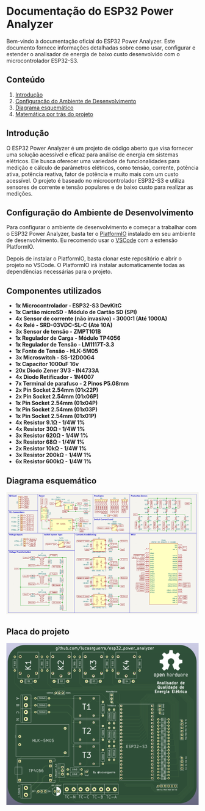 # Documentação do ESP32 Power Analyzer

Bem-vindo à documentação oficial do ESP32 Power Analyzer. Este documento fornece informações detalhadas sobre como usar, configurar e estender o analisador de energia de baixo custo desenvolvido com o microcontrolador ESP32-S3.

## Conteúdo

1. [Introdução](#introdução)
2. [Configuração do Ambiente de Desenvolvimento](#configuração-do-ambiente-de-desenvolvimento)
3. [Diagrama esquemático](#diagrama-esquemático)
4. [Matemática por trás do projeto](#matemática-por-trás-do-projeto)

## Introdução

O ESP32 Power Analyzer é um projeto de código aberto que visa fornecer uma solução acessível e eficaz para análise de energia em sistemas elétricos. Ele busca oferecer uma variedade de funcionalidades para medição e cálculo de parâmetros elétricos, como tensão, corrente, potência ativa, potência reativa, fator de potência e muito mais com um custo acessível. O projeto é baseado no microcontrolador ESP32-S3 e utiliza sensores de corrente e tensão populares e de baixo custo para realizar as medições.

## Configuração do Ambiente de Desenvolvimento

Para configurar o ambiente de desenvolvimento e começar a trabalhar com o ESP32 Power Analyzer, basta ter o [PlatformIO](https://platformio.org) instalado em seu ambiente de desenvolvimento. Eu recomendo usar o [VSCode](https://code.visualstudio.com) com a extensão PlatformIO.

Depois de instalar o PlatformIO, basta clonar este repositório e abrir o projeto no VSCode. O PlatformIO irá instalar automaticamente todas as dependências necessárias para o projeto.

## Componentes utilizados

- **1x Microcontrolador - ESP32-S3 DevKitC**
- **1x Cartão microSD - Módulo de Cartão SD (SPI)**
- **4x Sensor de corrente (não invasivo) - 3000:1 (Até 1000A)**
- **4x Relé - SRD-03VDC-SL-C (Até 10A)**
- **3x Sensor de tensão - ZMPT101B**
- **1x Regulador de Carga - Módulo TP4056**
- **1x Regulador de Tensão - LM1117T-3.3**
- **1x Fonte de Tensão - HLK-5M05**
- **3x Microswitch - SS-12D00G4**
- **1x Capacitor 1000uF 16v**
- **20x Diodo Zener 3V3 - IN4733A**
- **4x Diodo Retificador - 1N4007**
- **7x Terminal de parafuso - 2 Pinos P5.08mm**
- **2x Pin Socket 2.54mm (01x22P)**
- **2x Pin Socket 2.54mm (01x06P)**
- **1x Pin Socket 2.54mm (01x04P)**
- **1x Pin Socket 2.54mm (01x03P)**
- **1x Pin Socket 2.54mm (01x01P)**
- **4x Resistor 9.1Ω - 1/4W 1%**
- **4x Resistor 30Ω - 1/4W 1%**
- **3x Resistor 620Ω - 1/4W 1%**
- **3x Resistor 68Ω - 1/4W 1%**
- **2x Resistor 10kΩ - 1/4W 1%**
- **3x Resistor 200kΩ - 1/4W 1%**
- **6x Resistor 600kΩ - 1/4W 1%**

## Diagrama esquemático

![Diagrama esquemático](./schematic.png)

## Placa do projeto

![Placa do projeto](./board.png)